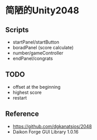 # 简陋的Unity2048

## Scripts
* startPanel/startButton
* boradPanel (score calculate)
* number/gameController
* endPanel/congrats

## TODO
* offset at the beginning
* highest score
* restart

 ## Reference
*  https://github.com/dgkanatsios/2048
*  Daikon Forge GUI Library 1.0.16
